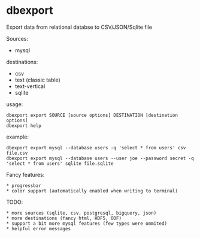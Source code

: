 # dbexport
Export data from relational databse to CSV/JSON/Sqlite file

Sources:

* mysql

destinations:

 * csv
 * text (classic table)
 * text-vertical
 * sqlite

usage:

    dbexport export SOURCE [source options] DESTINATION [destination options]
    dbexport help

example:

    dbexport export mysql --database users -q 'select * from users' csv file.csv
    dbexport export mysql --database users --user joe --password secret -q 'select * from users' sqlite file.sqlite

Fancy features:

    * progressbar
    * color support (automatically enabled when writing to terminal)


TODO:

    * more sources (sqlite, csv, postgresql, bigquery, json)
    * more destinations (fancy html, HDF5, ODF)
    * support a bit more mysql features (few types were ommited)
    * helpful error messages
    

    
